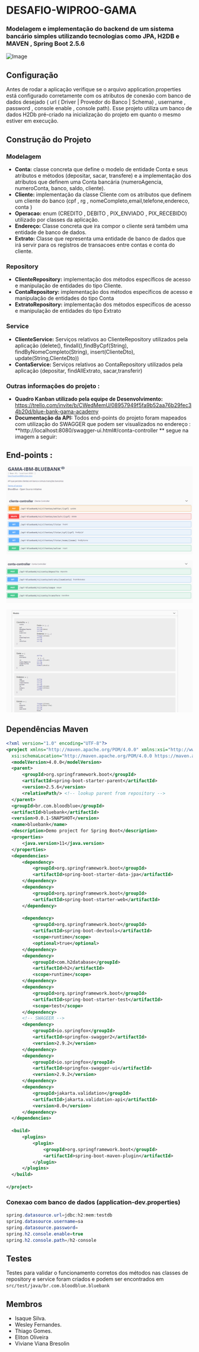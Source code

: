 # DESAFIO-WIPROO-GAMA 

### Modelagem e implementação do backend de um sistema bancário simples utilizando tecnologias como JPA, H2DB e MAVEN , Spring Boot 2.5.6

![Image](http://s2.glbimg.com/ISAMH15-7x5uueooUfpwrNr_S5I=/s.glbimg.com/jo/g1/f/original/2011/08/22/22-java-300.jpg "Imagem JAVA")

## Configuração

Antes de rodar a aplicação verifique se o arquivo application.properties está configurado corretamente com os atributos de conexão com banco de dados desejado ( url ( Driver | Provedor do Banco | Schema) , username , password , console enable , console path). Esse projeto utiliza um banco de dados H2Db pré-criado na inicialização do projeto em quanto o mesmo estiver em execução.

## Construção do Projeto

### Modelagem
  - **Conta:** classe concreta que define o modelo de entidade Conta e seus atributos  e métodos (depositar, sacar, transfere) e a implementação dos atributos que definem uma Conta bancária (numeroAgencia, numeroConta, banco, saldo, cliente).
  - **Cliente:** implementação da classe Cliente com os atributos que definem um cliente do banco (cpf , rg , nomeCompleto,email,telefone,endereco, conta )
  - **Operacao:** enum (CREDITO , DEBITO , PIX_ENVIADO , PIX_RECEBIDO) utilizado por classes da aplicação.
  - **Endereço:** Classe concreta que ira compor o cliente será também uma entidade de banco de dados.
  - **Extrato:**  Classe que representa uma entidade de banco de dados que irá servir para os registros de transacoes entre contas e conta do cliente.

### Repository
  - **ClienteRepository:** implementação dos métodos específicos de acesso e manipulação de entidades do tipo Cliente.
  - **ContaRepository:** implementação dos métodos específicos de acesso e manipulação de entidades do tipo Conta
  - **ExtratoRepository:** implementação dos métodos específicos de acesso e manipulação de entidades do tipo Extrato

### Service
  - **ClienteService:** Serviços relativos ao ClienteRepository utilizados pela aplicação (delete(), findall(),findByCpf(String),  findByNomeCompleto(String), insert(ClienteDto), update(String,ClienteDto))
  - **ContaService:** Serviços relativos ao ContaRepository utilizados pela aplicação (depositar, findAllExtrato, sacar,transferir)

    

### Outras informações do projeto :
  - **Quadro Kanban utilizado pela equipe de Desenvolvimento:** https://trello.com/invite/b/CWedMemU/08957949f5fa9b52aa76b29fec34b20d/blue-bank-gama-academy
  - **Documentação da API:** Todos end-points do projeto foram mapeados com utilização do SWAGGER que podem ser visualizados no endereço : **http://localhost:8080/swagger-ui.html#/conta-controller ** segue na imagem a seguir:

## End-points :

![Image](https://github.com/silvaij/bluebank/blob/master/swagger_cliente-controller.PNG "Cliente")

![Image](https://github.com/silvaij/bluebank/blob/master/swagger_conta-controller.PNG "Conta")

![Image](https://github.com/silvaij/bluebank/blob/master/models.PNG "Models")




  ## Dependências Maven

  ```xml
 <?xml version="1.0" encoding="UTF-8"?>
<project xmlns="http://maven.apache.org/POM/4.0.0" xmlns:xsi="http://www.w3.org/2001/XMLSchema-instance"
	xsi:schemaLocation="http://maven.apache.org/POM/4.0.0 https://maven.apache.org/xsd/maven-4.0.0.xsd">
	<modelVersion>4.0.0</modelVersion>
	<parent>
		<groupId>org.springframework.boot</groupId>
		<artifactId>spring-boot-starter-parent</artifactId>
		<version>2.5.6</version>
		<relativePath/> <!-- lookup parent from repository -->
	</parent>
	<groupId>br.com.bloodblue</groupId>
	<artifactId>bluebank</artifactId>
	<version>0.0.1-SNAPSHOT</version>
	<name>bluebank</name>
	<description>Demo project for Spring Boot</description>
	<properties>
		<java.version>11</java.version>
	</properties>
	<dependencies>
		<dependency>
			<groupId>org.springframework.boot</groupId>
			<artifactId>spring-boot-starter-data-jpa</artifactId>
		</dependency>
		<dependency>
			<groupId>org.springframework.boot</groupId>
			<artifactId>spring-boot-starter-web</artifactId>
		</dependency>

		<dependency>
			<groupId>org.springframework.boot</groupId>
			<artifactId>spring-boot-devtools</artifactId>
			<scope>runtime</scope>
			<optional>true</optional>
		</dependency>
		<dependency>
			<groupId>com.h2database</groupId>
			<artifactId>h2</artifactId>
			<scope>runtime</scope>
		</dependency>
		<dependency>
			<groupId>org.springframework.boot</groupId>
			<artifactId>spring-boot-starter-test</artifactId>
			<scope>test</scope>
		</dependency>
		<!-- SWAGEER -->
		<dependency>
			<groupId>io.springfox</groupId>
			<artifactId>springfox-swagger2</artifactId>
			<version>2.9.2</version>
		</dependency>
		<dependency>
			<groupId>io.springfox</groupId>
			<artifactId>springfox-swagger-ui</artifactId>
			<version>2.9.2</version>
		</dependency>
		<dependency>
			<groupId>jakarta.validation</groupId>
			<artifactId>jakarta.validation-api</artifactId>
			<version>8.0</version>
		</dependency>
	</dependencies>

	<build>
		<plugins>
			<plugin>
				<groupId>org.springframework.boot</groupId>
				<artifactId>spring-boot-maven-plugin</artifactId>
			</plugin>
		</plugins>
	</build>

</project>
  ```

  ### Conexao com banco de dados (application-dev.properties)
  ```java
  spring.datasource.url=jdbc:h2:mem:testdb
  spring.datasource.username=sa
  spring.datasource.password=
  spring.h2.console.enable=true
  spring.h2.console.path=/h2-console
  ```

## Testes
  Testes para validar o funcionamento corretos dos métodos nas classes de repository e service foram criados e podem ser encontrados em `src/test/java/br.com.bloodblue.bluebank`
    
## Membros
  - Isaque Silva.
  - Wesley Fernandes.
  - Thiago Gomes.
  - Eliton Oliveira
  - Viviane Viana Bresolin

    

  

